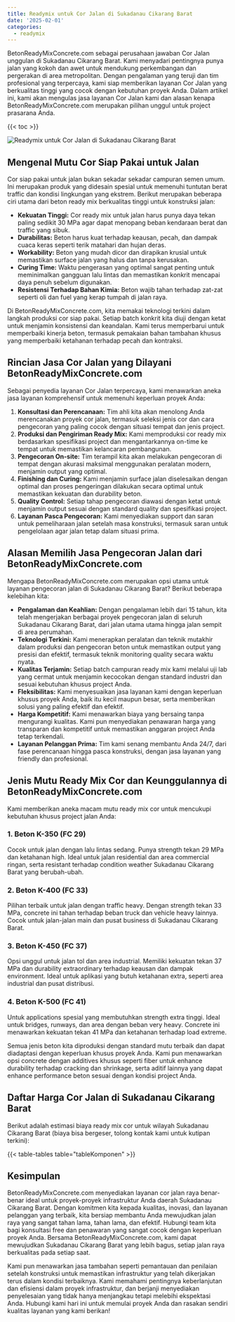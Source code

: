 ```yaml
---
title: Readymix untuk Cor Jalan di Sukadanau Cikarang Barat
date: '2025-02-01'
categories:
  - readymix
---
```


BetonReadyMixConcrete.com sebagai perusahaan jawaban Cor Jalan unggulan di Sukadanau Cikarang Barat. Kami menyadari pentingnya punya jalan yang kokoh dan awet untuk mendukung perkembangan dan pergerakan di area metropolitan. Dengan pengalaman yang teruji dan tim profesional yang terpercaya, kami siap memberikan layanan Cor Jalan yang berkualitas tinggi yang cocok dengan kebutuhan proyek Anda. Dalam artikel ini, kami akan mengulas jasa layanan Cor Jalan kami dan alasan kenapa BetonReadyMixConcrete.com merupakan pilihan unggul untuk project prasarana Anda.

{{< toc >}}

![Readymix untuk Cor Jalan di Sukadanau Cikarang Barat](https://betoncor8.github.io/cor/harga-beton-readymix-concrete%20(27).png)

## Mengenal Mutu Cor Siap Pakai untuk Jalan

Cor siap pakai untuk jalan bukan sekadar sekadar campuran semen umum. Ini merupakan produk yang didesain spesial untuk memenuhi tuntutan berat traffic dan kondisi lingkungan yang ekstrem. Berikut merupakan beberapa ciri utama dari beton ready mix berkualitas tinggi untuk konstruksi jalan:

- **Kekuatan Tinggi:** Cor ready mix untuk jalan harus punya daya tekan paling sedikit 30 MPa agar dapat menopang beban kendaraan berat dan traffic yang sibuk.
- **Durabilitas:** Beton harus kuat terhadap keausan, pecah, dan dampak cuaca keras seperti terik matahari dan hujan deras.
- **Workability:** Beton yang mudah dicor dan dirapikan krusial untuk memastikan surface jalan yang halus dan tanpa kerusakan.
- **Curing Time:** Waktu pengerasan yang optimal sangat penting untuk meminimalkan gangguan lalu lintas dan memastikan konkrit mencapai daya penuh sebelum digunakan.
- **Resistensi Terhadap Bahan Kimia:** Beton wajib tahan terhadap zat-zat seperti oli dan fuel yang kerap tumpah di jalan raya.

Di BetonReadyMixConcrete.com, kita memakai teknologi terkini dalam langkah produksi cor siap pakai. Setiap batch konkrit kita diuji dengan ketat untuk menjamin konsistensi dan keandalan. Kami terus memperbarui untuk memperbaiki kinerja beton, termasuk pemakaian bahan tambahan khusus yang memperbaiki ketahanan terhadap pecah dan kontraksi.

## Rincian Jasa Cor Jalan yang Dilayani BetonReadyMixConcrete.com

Sebagai penyedia layanan Cor Jalan terpercaya, kami menawarkan aneka jasa layanan komprehensif untuk memenuhi keperluan proyek Anda:

1. **Konsultasi dan Perencanaan:** Tim ahli kita akan menolong Anda merencanakan proyek cor jalan, termasuk seleksi jenis cor dan cara pengecoran yang paling cocok dengan situasi tempat dan jenis project.
2. **Produksi dan Pengiriman Ready Mix:** Kami memproduksi cor ready mix berdasarkan spesifikasi project dan mengantarkannya on-time ke tempat untuk memastikan kelancaran pembangunan.
3. **Pengecoran On-site:** Tim terampil kita akan melakukan pengecoran di tempat dengan akurasi maksimal menggunakan peralatan modern, menjamin output yang optimal.
4. **Finishing dan Curing:** Kami menjamin surface jalan diselesaikan dengan optimal dan proses pengeringan dilakukan secara optimal untuk memastikan kekuatan dan durability beton.
5. **Quality Control:** Setiap tahap pengecoran diawasi dengan ketat untuk menjamin output sesuai dengan standard quality dan spesifikasi project.
6. **Layanan Pasca Pengecoran:** Kami menyediakan support dan saran untuk pemeliharaan jalan setelah masa konstruksi, termasuk saran untuk pengelolaan agar jalan tetap dalam situasi prima.

## Alasan Memilih Jasa Pengecoran Jalan dari BetonReadyMixConcrete.com

Mengapa BetonReadyMixConcrete.com merupakan opsi utama untuk layanan pengecoran jalan di Sukadanau Cikarang Barat? Berikut beberapa kelebihan kita:

- **Pengalaman dan Keahlian:** Dengan pengalaman lebih dari 15 tahun, kita telah mengerjakan berbagai proyek pengecoran jalan di seluruh Sukadanau Cikarang Barat, dari jalan utama utama hingga jalan sempit di area perumahan.
- **Teknologi Terkini:** Kami menerapkan peralatan dan teknik mutakhir dalam produksi dan pengecoran beton untuk memastikan output yang presisi dan efektif, termasuk teknik monitoring quality secara waktu nyata.
- **Kualitas Terjamin:** Setiap batch campuran ready mix kami melalui uji lab yang cermat untuk menjamin kecocokan dengan standard industri dan sesuai kebutuhan khusus project Anda.
- **Fleksibilitas:** Kami menyesuaikan jasa layanan kami dengan keperluan khusus proyek Anda, baik itu kecil maupun besar, serta memberikan solusi yang paling efektif dan efektif.
- **Harga Kompetitif:** Kami menawarkan biaya yang bersaing tanpa mengurangi kualitas. Kami pun menyediakan penawaran harga yang transparan dan kompetitif untuk memastikan anggaran project Anda tetap terkendali.
- **Layanan Pelanggan Prima:** Tim kami senang membantu Anda 24/7, dari fase perencanaan hingga pasca konstruksi, dengan jasa layanan yang friendly dan profesional.

## Jenis Mutu Ready Mix Cor dan Keunggulannya di BetonReadyMixConcrete.com

Kami memberikan aneka macam mutu ready mix cor untuk mencukupi kebutuhan khusus project jalan Anda:

### 1\. Beton K-350 (FC 29)

Cocok untuk jalan dengan lalu lintas sedang. Punya strength tekan 29 MPa dan ketahanan high. Ideal untuk jalan residential dan area commercial ringan, serta resistant terhadap condition weather Sukadanau Cikarang Barat yang berubah-ubah.

### 2\. Beton K-400 (FC 33)

Pilihan terbaik untuk jalan dengan traffic heavy. Dengan strength tekan 33 MPa, concrete ini tahan terhadap beban truck dan vehicle heavy lainnya. Cocok untuk jalan-jalan main dan pusat business di Sukadanau Cikarang Barat.

### 3\. Beton K-450 (FC 37)

Opsi unggul untuk jalan tol dan area industrial. Memiliki kekuatan tekan 37 MPa dan durability extraordinary terhadap keausan dan dampak environment. Ideal untuk aplikasi yang butuh ketahanan extra, seperti area industrial dan pusat distribusi.

### 4\. Beton K-500 (FC 41)

Untuk applications spesial yang membutuhkan strength extra tinggi. Ideal untuk bridges, runways, dan area dengan beban very heavy. Concrete ini menawarkan kekuatan tekan 41 MPa dan ketahanan terhadap load extreme.

Semua jenis beton kita diproduksi dengan standard mutu terbaik dan dapat diadaptasi dengan keperluan khusus proyek Anda. Kami pun menawarkan opsi concrete dengan additives khusus seperti fiber untuk enhance durability terhadap cracking dan shrinkage, serta aditif lainnya yang dapat enhance performance beton sesuai dengan kondisi project Anda.

## Daftar Harga Cor Jalan di Sukadanau Cikarang Barat

Berikut adalah estimasi biaya ready mix cor untuk wilayah Sukadanau Cikarang Barat (biaya bisa bergeser, tolong kontak kami untuk kutipan terkini):

{{< table-tables table="tableKomponen" >}}

## Kesimpulan

BetonReadyMixConcrete.com menyediakan layanan cor jalan raya benar-benar ideal untuk proyek-proyek infrastruktur Anda daerah Sukadanau Cikarang Barat. Dengan komitmen kita kepada kualitas, inovasi, dan layanan pelanggan yang terbaik, kita bersiap membantu Anda mewujudkan jalan raya yang sangat tahan lama, tahan lama, dan efektif. Hubungi team kita bagi konsultasi free dan penawaran yang sangat cocok dengan keperluan proyek Anda. Bersama BetonReadyMixConcrete.com, kami dapat mewujudkan Sukadanau Cikarang Barat yang lebih bagus, setiap jalan raya berkualitas pada setiap saat.

Kami pun menawarkan jasa tambahan seperti pemantauan dan penilaian setelah konstruksi untuk memastikan infrastruktur yang telah dikerjakan terus dalam kondisi terbaiknya. Kami memahami pentingnya keberlanjutan dan efisiensi dalam proyek infrastruktur, dan berjanji menyediakan penyelesaian yang tidak hanya menjangkau tetapi melebihi ekspektasi Anda. Hubungi kami hari ini untuk memulai proyek Anda dan rasakan sendiri kualitas layanan yang kami berikan!
